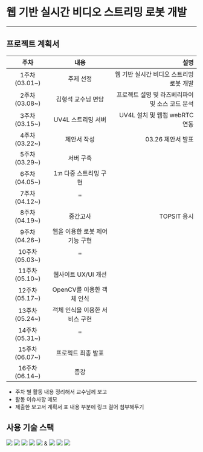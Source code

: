# 웹 기반 실시간 비디오 스트리밍 로봇 개발 
_______________________________


## 프로젝트 계획서
|주차|내용|설명|
|:----:|:---:|----:|
|1주차(03.01~)|주제 선정|웹 기반 실시간 비디오 스트리밍 로봇 개발|
|2주차(03.08~)|김형석 교수님 면담|프로젝트 설명 및 라즈베리파이 및 소스 코드 분석|
|3주차(03.15~)|UV4L 스트리밍 서버|UV4L 설치 및 웹캠 webRTC 연동|
|4주차(03.22~)|제안서 작성| 03.26 제안서 발표|
|5주차(03.29~)|서버 구축||
|6주차(04.05~)|1:n 다중 스트리밍 구현||
|7주차(04.12~)|''||
|8주차(04.19~)|중간고사|TOPSIT 응시|
|9주차(04.26~)|웹을 이용한 로봇 제어 기능 구현||
|10주차(05.03~)|''|
|11주차(05.10~)|웹사이트 UX/UI 개선|
|12주차(05.17~)|OpenCV를 이용한 객체 인식|
|13주차(05.24~)|객체 인식을 이용한 서비스 구현||
|14주차(05.31~)|''||
|15주차(06.07~)|프로젝트 최종 발표|
|16주차(06.14~)|종강||

* 주차 별 활동 내용 정리해서 교수님께 보고
* 활동 이슈사항 메모
* 제출한 보고서 계획서 표 내용 부분에 링크 걸어 첨부해두기



## 사용 기술 스택
<img src="https://img.shields.io/badge/Python-3766AB?style=flat-square&logo=Python&logoColor=white"/></a>
<img src="https://img.shields.io/badge/HTML5-E34F26?style=flat-square&logo=HTML5&logoColor=white"/></a> 
<img src="https://img.shields.io/badge/CSS3-1572B6?style=flat-square&logo=CSS3&logoColor=white"/></a> 
<img src="https://img.shields.io/badge/JavaScript-F7DF1E?style=flat-square&logo=JavaScript&logoColor=white"/></a> 
<img src="https://img.shields.io/badge/Node.js-339933?style=flat-square&logo=Node.js&logoColor=white"/></a> &
<img src="https://img.shields.io/badge/c++-7E41D9?style=flat-square&logo=c%2B%2B&logoColor=white"/></a> 
<img src="https://img.shields.io/badge/c-00599C?style=flat-square&logo=c&logoColor=white"/></a> 
<img src="https://img.shields.io/badge/RaspberryPi-C51A4A?style=flat-square&logo=Raspberry_Pi&logoColor=white"/></a> 




